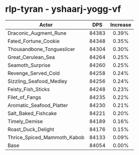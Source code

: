 # rlp-tyran - yshaarj-yogg-vf
| Actor | DPS | Increase |
|---|:---:|:---:|
|Draconic_Augment_Rune|84383|0.39%|
|Fated_Fortune_Cookie|84348|0.35%|
|Thousandbone_Tongueslicer|84304|0.30%|
|Great_Cerulean_Sea|84264|0.25%|
|Seamoth_Surprise|84260|0.25%|
|Revenge_Served_Cold|84258|0.24%|
|Sizzling_Seafood_Medley|84256|0.24%|
|Feisty_Fish_Sticks|84248|0.23%|
|Filet_of_Fangs|84235|0.22%|
|Aromatic_Seafood_Platter|84230|0.21%|
|Salt_Baked_Fishcake|84221|0.20%|
|Timely_Demise|84189|0.16%|
|Roast_Duck_Delight|84176|0.15%|
|Thrice_Spiced_Mammoth_Kabob|84133|0.09%|
|Base|84054|0.00%|
